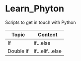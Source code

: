 # Learn_Phyton
Scripts to get in touch with Python

|Topic|Content  |
|--|--|
| If | if...else|
| Double if | if...elif...else|

